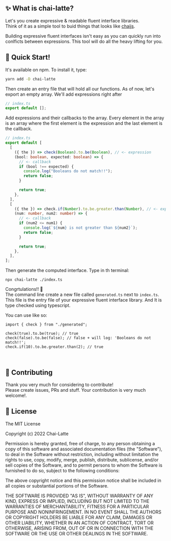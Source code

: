 ## ✨ What is chai-latte?

Let's you create expressive & readable fluent interface libraries. <br/>
Think of it as a simple tool to buid things that looks like [chaijs](https://www.chaijs.com/).

Building expressive fluent interfaces isn't easy as you can quickly run into conlficts between expressions. This tool will do all the heavy lifting for you.

## :rocket: Quick Start!

It's available on npm. To install it, type:

```sh
yarn add -D chai-latte
```

Then create an entry file that will hold all our functions.
As of now, let's export an empty array. We'll add expressions right after

```ts
// index.ts
export default [];
```

Add expressions and their callbacks to the array. Every element in the array is an array where the first element is the expression and the last element is the callback.

```ts
// index.ts
export default [
  [
    ({ the }) => check(Boolean).to.be(Boolean), // <- expression
    (bool: boolean, expected: boolean) => {
      // <- callback
      if (bool !== expected) {
        console.log("Booleans do not match!!");
        return false;
      }

      return true;
    },
  ],
  [
    ({ the }) => check.if(Number).to.be.greater.than(Number), // <- expression
    (num: number, num2: number) => {
      // <- callback
      if (num2 <= num1) {
        console.log(`${num} is not greater than ${num2}`);
        return false;
      }

      return true;
    },
  ],
];
```

Then generate the computed interface. Type in th terminal:

```
npx chai-latte ./index.ts
```

Congrtulations!! 🎉 <br/>
The command line create a new file called `generated.ts` next to `index.ts`. This file is the entry file of your expressive fluent interface library. And It is type checked using typescript.

You can use like so:

```tsx
import { check } from "./generated";

check(true).to.be(true); // true
check(false).to.be(false); // false + will log: 'Booleans do not match!!';
check.if(10).to.be.greater.than(2); // true
```

<br />

## :handshake: Contributing

Thank you very much for considering to contribute! <br />
Please create issues, PRs and stuff. Your contribution is very much welcome!.

## :book: License

The MIT License

Copyright (c) 2022 Chai-Latte

Permission is hereby granted, free of charge, to any person obtaining a copy
of this software and associated documentation files (the "Software"), to deal
in the Software without restriction, including without limitation the rights
to use, copy, modify, merge, publish, distribute, sublicense, and/or sell
copies of the Software, and to permit persons to whom the Software is
furnished to do so, subject to the following conditions:

The above copyright notice and this permission notice shall be included in all
copies or substantial portions of the Software.

THE SOFTWARE IS PROVIDED "AS IS", WITHOUT WARRANTY OF ANY KIND, EXPRESS OR
IMPLIED, INCLUDING BUT NOT LIMITED TO THE WARRANTIES OF MERCHANTABILITY,
FITNESS FOR A PARTICULAR PURPOSE AND NONINFRINGEMENT. IN NO EVENT SHALL THE
AUTHORS OR COPYRIGHT HOLDERS BE LIABLE FOR ANY CLAIM, DAMAGES OR OTHER
LIABILITY, WHETHER IN AN ACTION OF CONTRACT, TORT OR OTHERWISE, ARISING FROM,
OUT OF OR IN CONNECTION WITH THE SOFTWARE OR THE USE OR OTHER DEALINGS IN THE
SOFTWARE.
